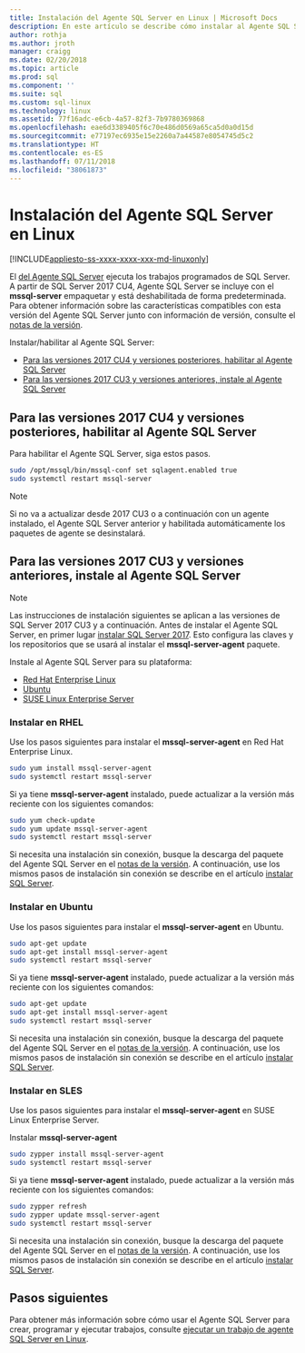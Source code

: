```yaml
---
title: Instalación del Agente SQL Server en Linux | Microsoft Docs
description: En este artículo se describe cómo instalar al Agente SQL Server en Linux.
author: rothja
ms.author: jroth
manager: craigg
ms.date: 02/20/2018
ms.topic: article
ms.prod: sql
ms.component: ''
ms.suite: sql
ms.custom: sql-linux
ms.technology: linux
ms.assetid: 77f16adc-e6cb-4a57-82f3-7b9780369868
ms.openlocfilehash: eae6d3389405f6c70e486d0569a65ca5d0a0d15d
ms.sourcegitcommit: e77197ec6935e15e2260a7a44587e8054745d5c2
ms.translationtype: HT
ms.contentlocale: es-ES
ms.lasthandoff: 07/11/2018
ms.locfileid: "38061873"
---
```

# <a name="install-sql-server-agent-on-linux"></a>Instalación del Agente SQL Server en Linux

[!INCLUDE[appliesto-ss-xxxx-xxxx-xxx-md-linuxonly](../includes/appliesto-ss-xxxx-xxxx-xxx-md-linuxonly.md)]

 El [del Agente SQL Server](https://docs.microsoft.com/sql/ssms/agent/sql-server-agent) ejecuta los trabajos programados de SQL Server. A partir de SQL Server 2017 CU4, Agente SQL Server se incluye con el **mssql-server** empaquetar y está deshabilitada de forma predeterminada. Para obtener información sobre las características compatibles con esta versión del Agente SQL Server junto con información de versión, consulte el [notas de la versión](sql-server-linux-release-notes.md).

 Instalar/habilitar al Agente SQL Server:
- [Para las versiones 2017 CU4 y versiones posteriores, habilitar al Agente SQL Server](#EnableAgentAfterCU4)
- [Para las versiones 2017 CU3 y versiones anteriores, instale al Agente SQL Server](#InstallAgentBelowCU4)


## <a name="EnableAgentAfterCU4">Para las versiones 2017 CU4 y versiones posteriores, habilitar al Agente SQL Server</a>

 Para habilitar el Agente SQL Server, siga estos pasos.

```bash
sudo /opt/mssql/bin/mssql-conf set sqlagent.enabled true 
sudo systemctl restart mssql-server
```

> [!NOTE]
> Si no va a actualizar desde 2017 CU3 o a continuación con un agente instalado, el Agente SQL Server anterior y habilitada automáticamente los paquetes de agente se desinstalará.  

## <a name="InstallAgentBelowCU4">Para las versiones 2017 CU3 y versiones anteriores, instale al Agente SQL Server</a>

> [!NOTE]
> Las instrucciones de instalación siguientes se aplican a las versiones de SQL Server 2017 CU3 y a continuación. Antes de instalar el Agente SQL Server, en primer lugar [instalar SQL Server 2017](sql-server-linux-setup.md#platforms). Esto configura las claves y los repositorios que se usará al instalar el **mssql-server-agent** paquete.

Instale al Agente SQL Server para su plataforma:
- [Red Hat Enterprise Linux](#RHEL)
- [Ubuntu](#ubuntu)
- [SUSE Linux Enterprise Server](#SLES)

### <a name="RHEL">Instalar en RHEL</a>

Use los pasos siguientes para instalar el **mssql-server-agent** en Red Hat Enterprise Linux. 

```bash
sudo yum install mssql-server-agent
sudo systemctl restart mssql-server
```

Si ya tiene **mssql-server-agent** instalado, puede actualizar a la versión más reciente con los siguientes comandos:

```bash
sudo yum check-update
sudo yum update mssql-server-agent
sudo systemctl restart mssql-server
```

Si necesita una instalación sin conexión, busque la descarga del paquete del Agente SQL Server en el [notas de la versión](sql-server-linux-release-notes.md). A continuación, use los mismos pasos de instalación sin conexión se describe en el artículo [instalar SQL Server](sql-server-linux-setup.md#offline).

### <a name="ubuntu">Instalar en Ubuntu</a>

Use los pasos siguientes para instalar el **mssql-server-agent** en Ubuntu. 

```bash
sudo apt-get update 
sudo apt-get install mssql-server-agent
sudo systemctl restart mssql-server
```

Si ya tiene **mssql-server-agent** instalado, puede actualizar a la versión más reciente con los siguientes comandos:

```bash
sudo apt-get update 
sudo apt-get install mssql-server-agent
sudo systemctl restart mssql-server
```

Si necesita una instalación sin conexión, busque la descarga del paquete del Agente SQL Server en el [notas de la versión](sql-server-linux-release-notes.md). A continuación, use los mismos pasos de instalación sin conexión se describe en el artículo [instalar SQL Server](sql-server-linux-setup.md#offline).

### <a name="SLES">Instalar en SLES</a>

Use los pasos siguientes para instalar el **mssql-server-agent** en SUSE Linux Enterprise Server. 

Instalar **mssql-server-agent** 

```bash
sudo zypper install mssql-server-agent
sudo systemctl restart mssql-server
```

Si ya tiene **mssql-server-agent** instalado, puede actualizar a la versión más reciente con los siguientes comandos:

```bash
sudo zypper refresh
sudo zypper update mssql-server-agent
sudo systemctl restart mssql-server
```

Si necesita una instalación sin conexión, busque la descarga del paquete del Agente SQL Server en el [notas de la versión](sql-server-linux-release-notes.md). A continuación, use los mismos pasos de instalación sin conexión se describe en el artículo [instalar SQL Server](sql-server-linux-setup.md#offline).

## <a name="next-steps"></a>Pasos siguientes
Para obtener más información sobre cómo usar el Agente SQL Server para crear, programar y ejecutar trabajos, consulte [ejecutar un trabajo de agente SQL Server en Linux](sql-server-linux-run-sql-server-agent-job.md).

